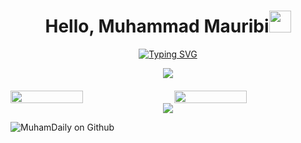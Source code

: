 <h1 align="center"><b>Hello, Muhammad Mauribi</b><img src="https://media.giphy.com/media/hvRJCLFzcasrR4ia7z/giphy.gif" width="35"></h1>

<p align="center">
  <a href="https://git.io/typing-svg">
    <img src="https://readme-typing-svg.demolab.com?font=Fira+Code&pause=1000&random=false&width=435&lines=Web+Development.;Android+Development.;Bot+Development.;UI%2FUX+Design.;IT+Support+and+Maintenance.;Quality+Assurance+and+Testing." alt="Typing SVG" />
  </a>
</p>

<div align="center">
  <img src="https://user-images.githubusercontent.com/73097560/115834477-dbab4500-a447-11eb-908a-139a6edaec5c.gif">
</div>

<div style="display: flex; justify-content: space-between; margin-top: 20px;">
  <img src="https://spotify-github-profile.vercel.app/api/view?uid=31oiatziwyz7jrtxe75yj26ynxxu&cover_image=true&theme=default&show_offline=true&background_color=121212&interchange=true&bar_color_cover=true" width="48%">
  <img src="https://spotify-github-profile.vercel.app/api/view?uid=31oiatziwyz7jrtxe75yj26ynxxu&cover_image=true&theme=compact&show_offline=false&background_color=121212&interchange=false" width="48%">
</div>

<div align="center">
  <img src="https://user-images.githubusercontent.com/73097560/115834477-dbab4500-a447-11eb-908a-139a6edaec5c.gif">
</div>

<p align="left"> <img src="https://komarev.com/ghpvc/?username=muhamdaily&label=Views&color=0e75b6&style=for-the-badge" alt="MuhamDaily on Github" /> </p>
